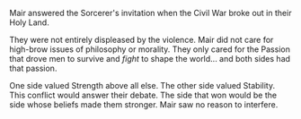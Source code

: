 Mair answered the Sorcerer's invitation when the Civil War broke out in their Holy Land.

They were not entirely displeased by the violence. Mair did not care for high-brow issues of philosophy or morality. They only cared for the Passion that drove men to survive and *fight* to shape the world... and both sides had that passion.

One side valued Strength above all else. The other side valued Stability. This conflict would answer their debate. The side that won would be the side whose beliefs made them stronger. Mair saw no reason to interfere.